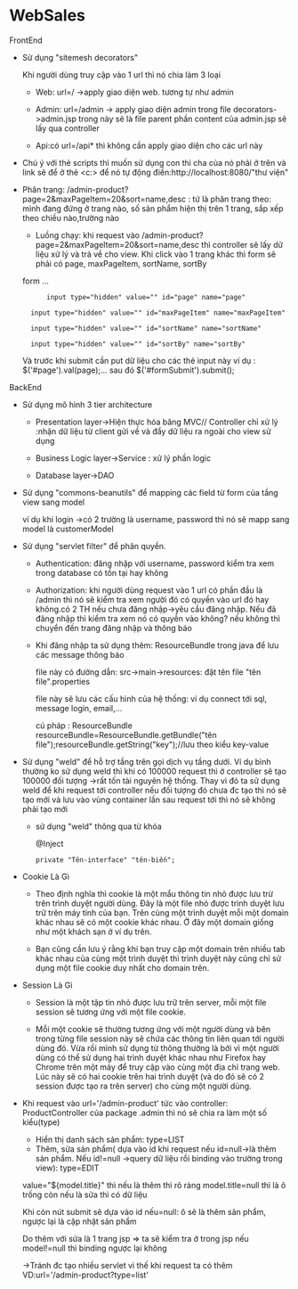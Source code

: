 # WebSales

FrontEnd
+ Sử dụng "sitemesh decorators"
  
  Khi người dùng truy cập vào 1 url thì nó chia làm 3 loại
  
  - Web: url=/ ->apply giao diện web. tương tự như admin
  
  - Admin: url=/admin -> apply giao diện admin trong file decorators->admin.jsp trong này sẽ là file parent
  phần content của admin.jsp sẽ lấy qua controller
  
  - Api:có url=/api* thì không cần apply giao diện cho các url này

+ Chú ý với thẻ scripts thì muốn sử dụng con thì cha của nó phải ở trên và link sẽ để ở thẻ <c:> để nó tự động điền:http://localhost:8080/"thư viện"

 	<link href="<c:url value='/template/web/css/style.css' />" rel="stylesheet" type="text/css" media="all"/>

+ Phân trang: /admin-product?page=2&maxPageItem=20&sort=name,desc  : tứ là phân trang theo: mình đang đứng ở trang nào, số sản phẩm hiện thị trên 1 trang, sắp xếp theo chiều nào,trường nào

	- Luồng chạy: khi request vào /admin-product?page=2&maxPageItem=20&sort=name,desc thì controller sẽ lấy dữ liệu xử lý và trả về cho view. Khi click vào 1 trang khác
	thì form sẽ phải có page, maxPageItem, sortName, sortBy

	form ...
	
	        input type="hidden" value="" id="page" name="page"
		
		input type="hidden" value="" id="maxPageItem" name="maxPageItem"
		
		input type="hidden" value="" id="sortName" name="sortName"
		
		input type="hidden" value="" id="sortBy" name="sortBy"
	
	Và trước khi submit cần put dữ liệu cho các thẻ input này ví dụ : $('#page').val(page);... sau đó $('#formSubmit').submit();
	

BackEnd
+ Sử dụng mô hình 3 tier architecture
  
  - Presentation layer->Hiện thực hóa băng MVC// Controller chỉ xử lý :nhận dữ liệu từ client gửi về và đẩy dữ liệu ra ngoài cho view sử dụng

  - Business Logic layer->Service : xử lý phần logic
  
  - Database layer->DAO
 
+ Sử dụng "commons-beanutils" để mapping các field từ form của tầng view sang model
  
   ví dụ khi login ->có 2 trường là username, password thì nó sẽ mapp sang model là customerModel

+ Sử dụng "servlet filter" để phân quyền. 
  
  - Authentication: đăng nhập với username, password kiểm tra xem trong database có tồn tại hay không
  
  - Authorization: khi người dùng request vào 1 url có phần đầu là /admin thì nó sẽ kiểm tra xem người đó có quyền vào url đó hay không.có 2 TH nếu chưa đăng nhập->yêu cầu đăng nhập. Nếu đã đăng nhập thì kiểm tra xem nó có quyền vào không? nếu không thì chuyển đến trang đăng nhập và thông báo
  
  - Khi đăng nhập ta sử dụng thêm: ResourceBundle trong java để lưu các message thông báo
  
    file này có đường dẫn: src->main->resources: đặt tên file "tên file".properties
    
    file này sẽ lưu các cấu hình của hệ thống: ví dụ connect tới sql, message login, email,...
     
    cú pháp : ResourceBundle resourceBundle=ResourceBundle.getBundle("tên file");resourceBundle.getString("key");//lưu theo kiểu key-value
  
+ Sử dụng "weld" để hỗ trợ tầng trên gọi dịch vụ tầng dưới. Ví dụ bình thường ko sử dụng weld thì khi có 100000 request thì ở controller sẽ tạo 100000 đối tượng ->rất tốn tài nguyên hệ thống. Thay vì đó ta sử dụng weld để khi request tới controller nếu đối tượng đó chưa đc tạo thì nó sẽ tạo mới và lưu vào vùng container lần sau request tới thì nó sẽ không phải tạo mới
  - sử dụng "weld" thông qua từ khóa
  
      @Inject
      
	    private "Tên-interface" "tên-biến";


+ Cookie Là Gì
  - Theo định nghĩa thì cookie là một mẩu thông tin nhỏ được lưu trừ trên trình duyệt người dùng. Đây là một file nhỏ được trình duyệt lưu trữ trên máy tính của bạn. Trên cùng một trình duyệt mỗi một domain khác nhau sẽ có một cookie khác nhau. Ở đây một domain giống như một khách sạn ở ví dụ trên.

  - Bạn cũng cần lưu ý rằng khi bạn truy cập một domain trên nhiều tab khác nhau của cùng một trình duyệt thì trình duyệt này cũng chỉ sử dụng một file cookie duy nhất cho domain trên.

+ Session Là Gì
  - Session là một tập tin nhỏ được lưu trữ trên server, mỗi một file session sẽ tương ứng với một file cookie.

  - Mỗi một cookie sẽ thường tương ứng với một người dùng và bên trong từng file session này sẽ chứa các thông tin liên quan tới người dùng đó. Vừa rồi mình sử dụng từ thông thường là bởi vì một người dùng có thể sử dụng hai trình duyệt khác nhau như Firefox hay Chrome trên một máy để truy cập vào cùng một địa chỉ trang web. Lúc này sẽ có hai cookie trên hai trình duyệt (và do đó sẽ có 2 session được tạo ra trên server) cho cùng một người dùng.

+ Khi request vào url='/admin-product' tức vào controller: ProductController của package .admin thì nó sẽ chia ra làm một số kiểu(type)
	- Hiển thị danh sách sản phẩm: type=LIST
	- Thêm, sửa sản phẩm( dựa vào id khi request nếu id=null->là thêm sản phẩm. Nếu id!=null ->query dữ liệu rồi binding vào trường trong view): type=EDIT
	
	value="${model.title}" thì nếu là thêm thì rõ ràng model.title=null thì là ô trống còn nếu là sửa thì có dữ liệu
	
	Khi còn nút submit sẽ dựa vào id nếu=null: ô sẽ là thêm sản phẩm, ngược lại là cập nhật sản phẩm
	
	Do thêm với sửa là 1 trang jsp => ta sẽ kiểm tra ở trong jsp nếu model!=null thì binding ngược lại không
	
	
	->Tránh đc tạo nhiều servlet vì thế khi request ta có thêm VD:url='/admin-product?type=list'
	


